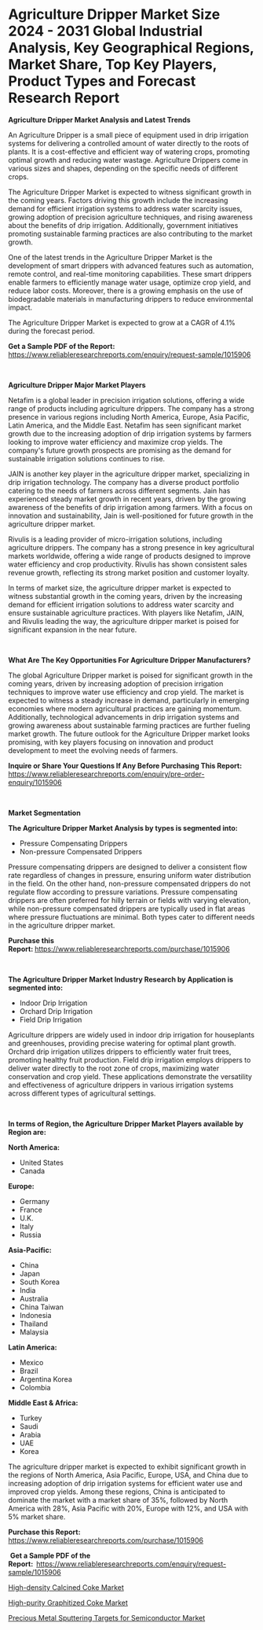 <p><h1>Agriculture Dripper Market Size 2024 - 2031 Global Industrial Analysis, Key Geographical Regions, Market Share, Top Key Players, Product Types and Forecast Research Report</h1></p><p><strong>Agriculture Dripper Market Analysis and Latest Trends</strong></p>
<p><p>An Agriculture Dripper is a small piece of equipment used in drip irrigation systems for delivering a controlled amount of water directly to the roots of plants. It is a cost-effective and efficient way of watering crops, promoting optimal growth and reducing water wastage. Agriculture Drippers come in various sizes and shapes, depending on the specific needs of different crops.</p><p>The Agriculture Dripper Market is expected to witness significant growth in the coming years. Factors driving this growth include the increasing demand for efficient irrigation systems to address water scarcity issues, growing adoption of precision agriculture techniques, and rising awareness about the benefits of drip irrigation. Additionally, government initiatives promoting sustainable farming practices are also contributing to the market growth.</p><p>One of the latest trends in the Agriculture Dripper Market is the development of smart drippers with advanced features such as automation, remote control, and real-time monitoring capabilities. These smart drippers enable farmers to efficiently manage water usage, optimize crop yield, and reduce labor costs. Moreover, there is a growing emphasis on the use of biodegradable materials in manufacturing drippers to reduce environmental impact.</p><p>The Agriculture Dripper Market is expected to grow at a CAGR of 4.1% during the forecast period.</p></p>
<p><strong>Get a Sample PDF of the Report:&nbsp;</strong> <a href="https://www.reliableresearchreports.com/enquiry/request-sample/1015906">https://www.reliableresearchreports.com/enquiry/request-sample/1015906</a></p>
<p>&nbsp;</p>
<p><strong>Agriculture Dripper Major Market Players</strong></p>
<p><p>Netafim is a global leader in precision irrigation solutions, offering a wide range of products including agriculture drippers. The company has a strong presence in various regions including North America, Europe, Asia Pacific, Latin America, and the Middle East. Netafim has seen significant market growth due to the increasing adoption of drip irrigation systems by farmers looking to improve water efficiency and maximize crop yields. The company's future growth prospects are promising as the demand for sustainable irrigation solutions continues to rise.</p><p>JAIN is another key player in the agriculture dripper market, specializing in drip irrigation technology. The company has a diverse product portfolio catering to the needs of farmers across different segments. Jain has experienced steady market growth in recent years, driven by the growing awareness of the benefits of drip irrigation among farmers. With a focus on innovation and sustainability, Jain is well-positioned for future growth in the agriculture dripper market.</p><p>Rivulis is a leading provider of micro-irrigation solutions, including agriculture drippers. The company has a strong presence in key agricultural markets worldwide, offering a wide range of products designed to improve water efficiency and crop productivity. Rivulis has shown consistent sales revenue growth, reflecting its strong market position and customer loyalty.</p><p>In terms of market size, the agriculture dripper market is expected to witness substantial growth in the coming years, driven by the increasing demand for efficient irrigation solutions to address water scarcity and ensure sustainable agriculture practices. With players like Netafim, JAIN, and Rivulis leading the way, the agriculture dripper market is poised for significant expansion in the near future.</p></p>
<p>&nbsp;</p>
<p><strong>What Are The Key Opportunities For Agriculture Dripper Manufacturers?</strong></p>
<p><p>The global Agriculture Dripper market is poised for significant growth in the coming years, driven by increasing adoption of precision irrigation techniques to improve water use efficiency and crop yield. The market is expected to witness a steady increase in demand, particularly in emerging economies where modern agricultural practices are gaining momentum. Additionally, technological advancements in drip irrigation systems and growing awareness about sustainable farming practices are further fueling market growth. The future outlook for the Agriculture Dripper market looks promising, with key players focusing on innovation and product development to meet the evolving needs of farmers.</p></p>
<p><strong>Inquire or Share Your Questions If Any Before Purchasing This Report:</strong> <a href="https://www.reliableresearchreports.com/enquiry/pre-order-enquiry/1015906">https://www.reliableresearchreports.com/enquiry/pre-order-enquiry/1015906</a></p>
<p>&nbsp;</p>
<p><strong>Market Segmentation</strong></p>
<p><strong>The Agriculture Dripper Market Analysis by types is segmented into:</strong></p>
<p><ul><li>Pressure Compensating Drippers</li><li>Non-pressure Compensated Drippers</li></ul></p>
<p><p>Pressure compensating drippers are designed to deliver a consistent flow rate regardless of changes in pressure, ensuring uniform water distribution in the field. On the other hand, non-pressure compensated drippers do not regulate flow according to pressure variations. Pressure compensating drippers are often preferred for hilly terrain or fields with varying elevation, while non-pressure compensated drippers are typically used in flat areas where pressure fluctuations are minimal. Both types cater to different needs in the agriculture dripper market.</p></p>
<p><strong>Purchase this Report:&nbsp;</strong><a href="https://www.reliableresearchreports.com/purchase/1015906">https://www.reliableresearchreports.com/purchase/1015906</a></p>
<p>&nbsp;</p>
<p><strong>The Agriculture Dripper Market Industry Research by Application is segmented into:</strong></p>
<p><ul><li>Indoor Drip Irrigation</li><li>Orchard Drip Irrigation</li><li>Field Drip Irrigation</li></ul></p>
<p><p>Agriculture drippers are widely used in indoor drip irrigation for houseplants and greenhouses, providing precise watering for optimal plant growth. Orchard drip irrigation utilizes drippers to efficiently water fruit trees, promoting healthy fruit production. Field drip irrigation employs drippers to deliver water directly to the root zone of crops, maximizing water conservation and crop yield. These applications demonstrate the versatility and effectiveness of agriculture drippers in various irrigation systems across different types of agricultural settings.</p></p>
<p>&nbsp;</p>
<p><strong>In terms of Region, the Agriculture Dripper Market Players available by Region are:</strong></p>
<p>
    <p> <strong> North America: </strong>
        <ul>
            <li>United States</li>
            <li>Canada</li>
        </ul>
        </p> 
    <p> <strong> Europe: </strong>
        <ul>
            <li>Germany</li>
            <li>France</li>
            <li>U.K.</li>
            <li>Italy</li>
            <li>Russia</li>
        </ul>
        </p> 
    <p> <strong> Asia-Pacific: </strong>
        <ul>
            <li>China</li>
            <li>Japan</li>
            <li>South Korea</li>
            <li>India</li>
            <li>Australia</li>
            <li>China Taiwan</li>
            <li>Indonesia</li>
            <li>Thailand</li>
            <li>Malaysia</li>
        </ul>
        </p> 
    <p> <strong> Latin America: </strong>
        <ul>
            <li>Mexico</li>
            <li>Brazil</li>
            <li>Argentina Korea</li>
            <li>Colombia</li>
        </ul>
        </p> 
    <p> <strong> Middle East & Africa: </strong>
        <ul>
            <li>Turkey</li>
            <li>Saudi</li>
            <li>Arabia</li>
            <li>UAE</li>
            <li>Korea</li>
        </ul>
    </p>
    </p>
<p><p>The agriculture dripper market is expected to exhibit significant growth in the regions of North America, Asia Pacific, Europe, USA, and China due to increasing adoption of drip irrigation systems for efficient water use and improved crop yields. Among these regions, China is anticipated to dominate the market with a market share of 35%, followed by North America with 28%, Asia Pacific with 20%, Europe with 12%, and USA with 5% market share.</p></p>
<p><strong>Purchase this Report: </strong><a href="https://www.reliableresearchreports.com/purchase/1015906">https://www.reliableresearchreports.com/purchase/1015906</a></p>
<p>&nbsp;<strong>Get a Sample PDF of the Report:&nbsp;&nbsp;</strong><a href="https://www.reliableresearchreports.com/enquiry/request-sample/1015906">https://www.reliableresearchreports.com/enquiry/request-sample/1015906</a></p>
<p><strong></strong></p>
<p><p><a href="https://view.publitas.com/reportprime-1/high-density-calcined-coke-market-size-furnishes-valuable-information-encompassing-market-share-market-trends-and-projections-spanning-from-2024-to-2031/">High-density Calcined Coke Market</a></p><p><a href="https://view.publitas.com/reportprime-1/high-purity-graphitized-coke-market-dynamics-2024-2031-also-about-its-market-trends-projections-and-opportunities/">High-purity Graphitized Coke Market</a></p><p><a href="https://view.publitas.com/reportprime-1/precious-metal-sputtering-targets-for-semiconductor-market-size-share-trends-analysis-report-by-material-by-type-by-end-user-by-region-and-segment-forecasts-2024-2031/">Precious Metal Sputtering Targets for Semiconductor Market</a></p></p>